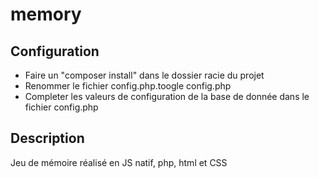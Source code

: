 # memory

## Configuration

- Faire un "composer install" dans le dossier racie du projet
- Renommer le fichier config.php.toogle config.php
- Completer les valeurs de configuration de la base de donnée dans le fichier config.php

## Description

Jeu de mémoire réalisé en JS natif, php, html et CSS
